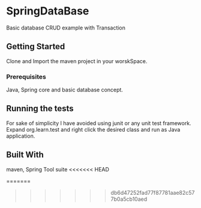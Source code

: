 # SpringDataBase

Basic database CRUD example with Transaction

## Getting Started

Clone and Import the maven project in your worskSpace.

### Prerequisites

Java, Spring core and basic database concept.

## Running the tests

For sake of simplicity I have avoided using junit or any unit test framework. 
Expand org.learn.test and right click the desired class and run as Java application.  


## Built With

maven, Spring Tool suite
<<<<<<< HEAD

=======
>>>>>>> db6d47252fad77f87781aae82c577b0a5cb10aed
